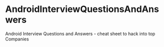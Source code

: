 # AndroidInterviewQuestionsAndAnswers
Android Interview Questions and Answers - cheat sheet to hack into top Companies
